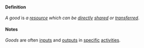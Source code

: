 #### Definition

*A good* is *a [resource](https://github.com/gcassel/Modular-Organization-Terminology/blob/master/terms/resource.md) which can be [directly](https://github.com/gcassel/Modular-Organization-Terminology/blob/master/terms/directly.md) [shared](https://github.com/gcassel/Modular-Organizing-Terminology/blob/master/terms/share.md) or [transferred](https://github.com/gcassel/Modular-Organization-Terminology/blob/master/terms/transfer.md)*.

#### Notes

*Goods* are often [inputs](https://github.com/gcassel/Modular-Organization-Terminology/blob/master/terms/input.md) and [outputs](https://github.com/gcassel/Modular-Organization-Terminology/blob/master/terms/output.md) in [specific](https://github.com/gcassel/Modular-Organization-Terminology/blob/master/terms/specification.md) [activities](https://github.com/gcassel/Modular-Organization-Terminology/blob/master/terms/activity.md).
